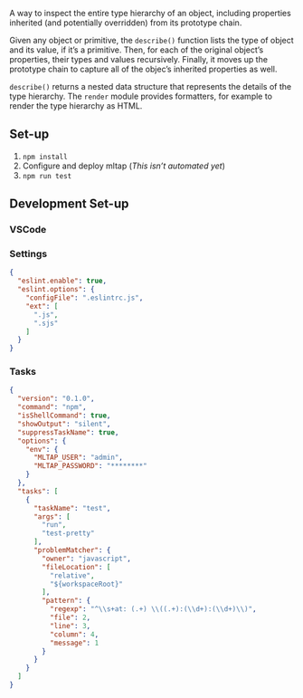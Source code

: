 A way to inspect the entire type hierarchy of an object, including properties inherited (and potentially overridden) from its prototype chain. 

Given any object or primitive, the `describe()` function lists the type of object and its value, if it’s a primitive. Then, for each of the original object’s properties, their types and values recursively. Finally, it moves up the prototype chain to capture all of the objec’s inherited properties as well.

`describe()` returns a nested data structure that represents the details of the type hierarchy. The `render` module provides formatters, for example to render the type hierarchy as HTML.

## Set-up

1. `npm install`
1. Configure and deploy mltap (*This isn’t automated yet*)
1. `npm run test`

## Development Set-up

### VSCode

### Settings
```json
{
  "eslint.enable": true,
  "eslint.options": {
    "configFile": ".eslintrc.js",
    "ext": [
      ".js",
      ".sjs"
    ]
  }
}
```

### Tasks
```json
{
  "version": "0.1.0",
  "command": "npm",
  "isShellCommand": true,
  "showOutput": "silent",
  "suppressTaskName": true,
  "options": {
    "env": {
      "MLTAP_USER": "admin",
      "MLTAP_PASSWORD": "********"
    }
  },
  "tasks": [
    {
      "taskName": "test",
      "args": [
        "run",
        "test-pretty"
      ],
      "problemMatcher": {
        "owner": "javascript",
        "fileLocation": [
          "relative",
          "${workspaceRoot}"
        ],
        "pattern": {
          "regexp": "^\\s+at: (.+) \\((.+):(\\d+):(\\d+)\\)",
          "file": 2,
          "line": 3,
          "column": 4,
          "message": 1
        }
      }
    }
  ]
}
```